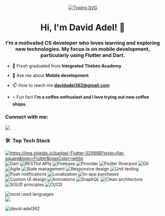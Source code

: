<!-- Typing SVG by DenverCoder1 - https://github.com/DenverCoder1/readme-typing-svg -->
<p align="center">
 <a align="center" href="https://git.io/typing-svg"><img src="https://readme-typing-svg.demolab.com?font=Fira+Code&pause=1000&width=435&lines=Flutter+Mobile+Developer;Motivated+CS+Developer" alt="Typing SVG" /></a>
</p> 

<h1 align="center">Hi, I'm David Adel! 👋</h1>
<h3 align="center">I'm a motivated CS developer who loves learning and exploring new technologies. My focus is on mobile development, particularly using Flutter and Dart.</h3>

- 🔭 Fresh graduated from **Integrated Thebes Academy**

- 💬 Ask me about **Mobile development**

- 📫 How to reach me **davidadel362@gmail.com**

- ⚡ Fun fact **I'm a coffee enthusiast and I love trying out new coffee shops.**

<h3 align="left">Connect with me:</h3>
<p align="left">
<a href="https://linkedin.com/in/david-adel-b467431b8" target="_blank"><img src="https://img.shields.io/badge/David%20Adel-LinkedIn%20Profile-blue?style=flat&logo=appveyor"/></a>



### 🛠 &nbsp;Top Tech Stack

<p>
  <a href="https://flutter.dev/"><img alt="https://img.shields.io/badge/-Flutter-02569B?style=flat-square&logo=Flutter&logoColor=white"  /></a> 
  <img alt="Dart" src="https://img.shields.io/badge/-Dart-0175C2?style=flat-square&logo=Dart&logoColor=white" />
  <img alt="RESTful APIs" src="https://img.shields.io/badge/-RESTful%20APIs-009688?style=flat-square" />
  <img alt="Firebase" src="https://img.shields.io/badge/-Firebase-FFCA28?style=flat-square&logo=Firebase&logoColor=black" />
  <img alt="Provider" src="https://img.shields.io/badge/-Provider-03A9F4?style=flat-square" />
  <img alt="Flutter Riverpod" src="https://img.shields.io/badge/-Flutter%20Riverpod-03A9F4?style=flat-square" />
  <img alt="Git" src="https://img.shields.io/badge/-Git-F05032?style=flat-square&logo=Git&logoColor=white" />
  <img alt="Agile" src="https://img.shields.io/badge/-Agile-546E7A?style=flat-square" />
  <img alt="State management" src="https://img.shields.io/badge/-State%20management-1D1D1D?style=flat-square" />
  <img alt="Responsive design" src="https://img.shields.io/badge/-Responsive%20design-795548?style=flat-square" />
  <img alt="Unit testing" src="https://img.shields.io/badge/-Unit%20testing-9C27B0?style=flat-square" />
  <img alt="Push notifications" src="https://img.shields.io/badge/-Push%20notifications-607D8B?style=flat-square" />
  <img alt="Localization" src="https://img.shields.io/badge/-Localization-795548?style=flat-square" />
  <img alt="In-app purchases" src="https://img.shields.io/badge/-In--app%20purchases-2196F3?style=flat-square" />
  <img alt="Custom UI design" src="https://img.shields.io/badge/-Custom%20UI%20design-1E88E5?style=flat-square" />
  <img alt="Animations" src="https://img.shields.io/badge/-Animations-FF9800?style=flat-square" />
  <img alt="GraphQL" src="https://img.shields.io/badge/-GraphQL-E10098?style=flat-square" />
  <img alt="Clean architecture" src="https://img.shields.io/badge/-Clean%20architecture-212121?style=flat-square" />
  <img alt="SOLID principles" src="https://img.shields.io/badge/-SOLID%20principles-212121?style=flat-square" />
  <img alt="CI/CD" src="https://img.shields.io/badge/-CI/CD-1976D2?style=flat-square" />
</p>

<img align="left" src="https://github-readme-stats.vercel.app/api/top-langs?username=DavidAdelSabet&show_icons=true&locale=en&layout=compact&theme=radical" alt="most used languages" />
<br>
<a href="https://komarev.com/ghpvc/?username=DavidAdelSabet&style=for-the-badge">
    <img src="https://komarev.com/ghpvc/?username=DavidAdelSabet&style=for-the-badge">
</a>

<p><img align="center" src="https://github-readme-stats.vercel.app/api/top-langs?username=david-adel362&show_icons=true&locale=en&layout=compact" alt="david-adel362" /></p>
